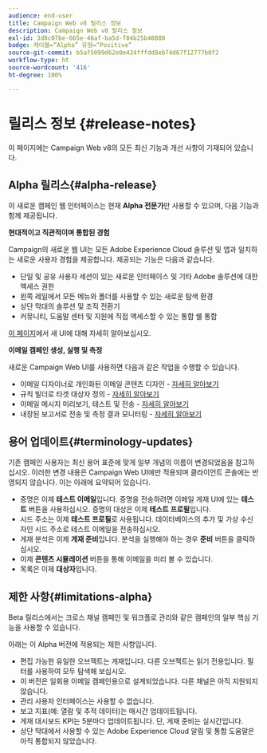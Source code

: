 ```yaml
---
audience: end-user
title: Campaign Web v8 릴리스 정보
description: Campaign Web v8 릴리스 정보
exl-id: 3d8c07be-665e-46af-ba5d-f04b25b40880
badge: 레이블=“Alpha” 유형=“Positive”
source-git-commit: b5af5099d62e0e424fffdd8eb74d67f12777b0f2
workflow-type: ht
source-wordcount: '416'
ht-degree: 100%

---
```



# 릴리스 정보 {#release-notes}

이 페이지에는 Campaign Web v8의 모든 최신 기능과 개선 사항이 기재되어 있습니다.

## Alpha 릴리스{#alpha-release}

이 새로운 캠페인 웹 인터페이스는 현재 **Alpha 전문가**&#x200B;만 사용할 수 있으며, 다음 기능과 함께 제공됩니다.

**현대적이고 직관적이며 통합된 경험**

Campaign의 새로운 웹 UI는 모든 Adobe Experience Cloud 솔루션 및 앱과 일치하는 새로운 사용자 경험을 제공합니다. 제공되는 기능은 다음과 같습니다.

* 단일 및 공유 사용자 세션이 있는 새로운 인터페이스 및 기타 Adobe 솔루션에 대한 액세스 권한
* 왼쪽 레일에서 모든 메뉴와 폴더를 사용할 수 있는 새로운 탐색 환경
* 상단 막대의 솔루션 및 조직 전환기
* 커뮤니티, 도움말 센터 및 지원에 직접 액세스할 수 있는 통합 쉘 통합
<!--
No search and pulse notifications in Alpha
-->

[이 페이지](../get-started/user-interface.md)에서 새 UI에 대해 자세히 알아보십시오.

**이메일 캠페인 생성, 실행 및 측정**

새로운 Campaign Web UI를 사용하면 다음과 같은 작업을 수행할 수 있습니다.

* 이메일 디자이너로 개인화된 이메일 콘텐츠 디자인 - [자세히 알아보기](../content/edit-content.md)
* 규칙 빌더로 타겟 대상자 정의 - [자세히 알아보기](../audience/about-audiences.md)
* 이메일 메시지 미리보기, 테스트 및 전송 - [자세히 알아보기](../monitor/prepare-send.md)
* 내장된 보고서로 전송 및 측정 결과 모니터링 - [자세히 알아보기](../reporting/reports.md)

<!--
add info somewhere to remind users that
* they still have access to their console (+ link to v8 console doc)
* they keep their existing data (example: will be able to use their existing delivery templates to create deliveries)
-->


## 용어 업데이트{#terminology-updates}

기존 캠페인 사용자는 최신 용어 표준에 맞게 일부 개념의 이름이 변경되었음을 참고하십시오. 이러한 변경 내용은 Campaign Web UI에만 적용되며 클라이언트 콘솔에는 반영되지 않습니다. 이는 아래에 요약되어 있습니다.

* 증명은 이제 **테스트 이메일**&#x200B;입니다. 증명을 전송하려면 이메일 게재 UI에 있는 **테스트** 버튼을 사용하십시오. 증명의 대상은 이제 **테스트 프로필**&#x200B;입니다.
* 시드 주소는 이제 **테스트 프로필**&#x200B;로 사용됩니다. 데이터베이스의 추가 및 가상 수신자인 시드 주소로 테스트 이메일을 전송하십시오.
* 게재 분석은 이제 **게재 준비**&#x200B;입니다. 분석을 실행해야 하는 경우 **준비** 버튼을 클릭하십시오.
* 이제 **콘텐츠 시뮬레이션** 버튼을 통해 이메일을 미리 볼 수 있습니다.
* 목록은 이제 **대상자**&#x200B;입니다.

## 제한 사항{#limitations-alpha}

Beta 릴리스에서는 크로스 채널 캠페인 및 워크플로 관리와 같은 캠페인의 일부 핵심 기능을 사용할 수 있습니다.

아래는 이 Alpha 버전에 적용되는 제한 사항입니다.

* 편집 가능한 유일한 오브젝트는 게재입니다. 다른 오브젝트는 읽기 전용입니다. 필터를 사용하여 모두 탐색해 보십시오.
* 이 버전은 일회용 이메일 캠페인용으로 설계되었습니다. 다른 채널은 아직 지원되지 않습니다.
* 관리 사용자 인터페이스는 사용할 수 없습니다.
* 보고 지표(예: 열람 및 추적 데이터)는 매시간 업데이트됩니다.
* 게재 대시보드 KPI는 5분마다 업데이트됩니다. 단, 게재 준비는 실시간입니다.
* 상단 막대에서 사용할 수 있는 Adobe Experience Cloud 알림 및 통합 도움말은 아직 통합되지 않았습니다.

